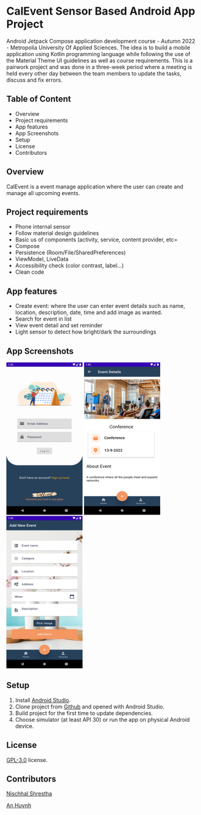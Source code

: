 # CalEvent Sensor Based Android App Project
Android Jetpack Compose application development course - Autumn 2022 - Metropolia University Of Applied Sciences. The idea is to build a mobile application using Kotlin programming language while following the use of the Material Theme UI guidelines as well as course requirements. This is a pairwork project and was done in a three-week period where a meeting is held every other day between the team members to update the tasks, discuss and fix errors.
## Table of Content

- Overview
- Project requirements
- App features
- App Screenshots
- Setup
- License
- Contributors

## Overview
CalEvent is a event manage application where the user can create and manage all upcoming events.

## Project requirements
- Phone internal sensor
- Follow material design guidelines
- Basic us of components (activity, service, content provider, etc=
- Compose
- Persistence (Room/File/SharedPreferences)
- ViewModel, LiveData
- Accessibility check (color contrast, label...)
- Clean code

## App features
- Create event: where the user can enter event details such as name, location, description, date, time and add image as wanted.
- Search for event in list
- View event detail and set reminder
- Light sensor to detect how bright/dark the surroundings

## App Screenshots
<p float="left">
  <img src="https://github.com/Nischhal3/event-manager/blob/main/app/src/main/res/drawable-nodpi/Screenshot_1665657302.png" width="200" height="400"/>
  <img src="https://github.com/Nischhal3/event-manager/blob/main/app/src/main/res/drawable-nodpi/Screenshot_1665657610.png" width="200" height="400"/> 
  <img  src="https://github.com/Nischhal3/event-manager/blob/main/app/src/main/res/drawable-nodpi/Screenshot_1665657616.png" width="200" height="400" />
</p>


## Setup
1. Install [Android Studio](https://developer.android.com/studio?gclid=CjwKCAjw7p6aBhBiEiwA83fGuqT7KA7eHmM5sXJM80gm4mLInuaNEvH5dpfenPSQcvI90ZiLWcroRxoCN9oQAvD_BwE&gclsrc=aw.ds).
2. Clone project from [Github](https://github.com/Nischhal3/event-manager) and opened with Android Studio.
3. Build project for the first time to update dependencies.
4. Choose simulator (at least API 30) or run the app on physical Android device.

## License

[GPL-3.0](https://github.com/Nischhal3/pre-owned/blob/readme/LICENSE.txt) license.

## Contributors

[Nischhal Shrestha](https://github.com/Nischhal3)

[An Huynh](https://github.com/anniehuynh)
